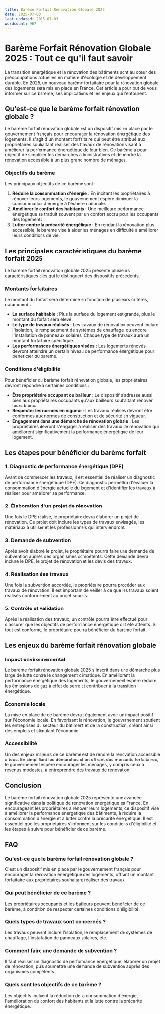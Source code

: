```yaml
---
title: Barème Forfait Rénovation Globale 2025
date: 2025-07-03
last_updated: 2025-07-03
wordcount: 967
---
```


# Barème Forfait Rénovation Globale 2025 : Tout ce qu'il faut savoir

La transition énergétique et la rénovation des bâtiments sont au cœur des préoccupations actuelles en matière d'écologie et de développement durable. En 2025, un nouveau barème forfaitaire pour la rénovation globale des logements sera mis en place en France. Cet article a pour but de vous informer sur ce barème, ses implications et les enjeux qui l'entourent.

## Qu'est-ce que le barème forfait rénovation globale ?

Le barème forfait rénovation globale est un dispositif mis en place par le gouvernement français pour encourager la rénovation énergétique des logements. Il s'agit d'un montant forfaitaire qui peut être attribué aux propriétaires souhaitant réaliser des travaux de rénovation visant à améliorer la performance énergétique de leur bien. Ce barème a pour objectif de simplifier les démarches administratives et de rendre la rénovation accessible à un plus grand nombre de ménages.

### Objectifs du barème

Les principaux objectifs de ce barème sont :

1. **Réduire la consommation d'énergie** : En incitant les propriétaires à rénover leurs logements, le gouvernement espère diminuer la consommation d'énergie à l'échelle nationale.
2. **Améliorer le confort des habitants** : Une meilleure performance énergétique se traduit souvent par un confort accru pour les occupants des logements.
3. **Lutter contre la précarité énergétique** : En rendant la rénovation plus accessible, le barème vise à aider les ménages en difficulté à améliorer leurs conditions de vie.

## Les principales caractéristiques du barème forfait 2025

Le barème forfait rénovation globale 2025 présente plusieurs caractéristiques clés qui le distinguent des dispositifs précédents.

### Montants forfaitaires

Le montant du forfait sera déterminé en fonction de plusieurs critères, notamment :

- **La surface habitable** : Plus la surface du logement est grande, plus le montant du forfait sera élevé.
- **Le type de travaux réalisés** : Les travaux de rénovation peuvent inclure l'isolation, le remplacement de systèmes de chauffage, ou encore l'installation de panneaux solaires. Chaque type de travaux aura un montant forfaitaire spécifique.
- **Les performances énergétiques visées** : Les logements rénovés devront atteindre un certain niveau de performance énergétique pour bénéficier du barème.

### Conditions d'éligibilité

Pour bénéficier du barème forfait rénovation globale, les propriétaires devront répondre à certaines conditions :

- **Être propriétaire occupant ou bailleur** : Le dispositif s'adresse aussi bien aux propriétaires occupants qu'aux bailleurs souhaitant rénover leurs biens.
- **Respecter les normes en vigueur** : Les travaux réalisés devront être conformes aux normes de construction et de sécurité en vigueur.
- **Engagement dans une démarche de rénovation globale** : Les propriétaires devront s'engager à réaliser des travaux de rénovation qui améliorent significativement la performance énergétique de leur logement.

## Les étapes pour bénéficier du barème forfait

### 1. Diagnostic de performance énergétique (DPE)

Avant de commencer les travaux, il est essentiel de réaliser un diagnostic de performance énergétique (DPE). Ce diagnostic permettra d'évaluer la consommation d'énergie actuelle du logement et d'identifier les travaux à réaliser pour améliorer sa performance.

### 2. Élaboration d'un projet de rénovation

Une fois le DPE réalisé, le propriétaire devra élaborer un projet de rénovation. Ce projet doit inclure les types de travaux envisagés, les matériaux à utiliser et les professionnels qui interviendront.

### 3. Demande de subvention

Après avoir élaboré le projet, le propriétaire pourra faire une demande de subvention auprès des organismes compétents. Cette demande devra inclure le DPE, le projet de rénovation et les devis des travaux.

### 4. Réalisation des travaux

Une fois la subvention accordée, le propriétaire pourra procéder aux travaux de rénovation. Il est important de veiller à ce que les travaux soient réalisés conformément au projet soumis.

### 5. Contrôle et validation

Après la réalisation des travaux, un contrôle pourra être effectué pour s'assurer que les objectifs de performance énergétique ont été atteints. Si tout est conforme, le propriétaire pourra bénéficier du barème forfait.

## Les enjeux du barème forfait rénovation globale

### Impact environnemental

Le barème forfait rénovation globale 2025 s'inscrit dans une démarche plus large de lutte contre le changement climatique. En améliorant la performance énergétique des logements, le gouvernement espère réduire les émissions de gaz à effet de serre et contribuer à la transition énergétique.

### Économie locale

La mise en place de ce barème devrait également avoir un impact positif sur l'économie locale. En favorisant la rénovation, le gouvernement soutient les entreprises du secteur du bâtiment et de la construction, créant ainsi des emplois et stimulant l'économie.

### Accessibilité

Un des enjeux majeurs de ce barème est de rendre la rénovation accessible à tous. En simplifiant les démarches et en offrant des montants forfaitaires, le gouvernement espère encourager les ménages, y compris ceux à revenus modestes, à entreprendre des travaux de rénovation.

## Conclusion

Le barème forfait rénovation globale 2025 représente une avancée significative dans la politique de rénovation énergétique en France. En encourageant les propriétaires à rénover leurs logements, ce dispositif vise à améliorer la performance énergétique des bâtiments, à réduire la consommation d'énergie et à lutter contre la précarité énergétique. Il est essentiel que les propriétaires s'informent sur les conditions d'éligibilité et les étapes à suivre pour bénéficier de ce barème.

## FAQ

### Qu'est-ce que le barème forfait rénovation globale ?

C'est un dispositif mis en place par le gouvernement français pour encourager la rénovation énergétique des logements, offrant un montant forfaitaire aux propriétaires souhaitant réaliser des travaux.

### Qui peut bénéficier de ce barème ?

Les propriétaires occupants et les bailleurs peuvent bénéficier de ce barème, à condition de respecter certaines conditions d'éligibilité.

### Quels types de travaux sont concernés ?

Les travaux peuvent inclure l'isolation, le remplacement de systèmes de chauffage, l'installation de panneaux solaires, etc.

### Comment faire une demande de subvention ?

Il faut réaliser un diagnostic de performance énergétique, élaborer un projet de rénovation, puis soumettre une demande de subvention auprès des organismes compétents.

### Quels sont les objectifs de ce barème ?

Les objectifs incluent la réduction de la consommation d'énergie, l'amélioration du confort des habitants et la lutte contre la précarité énergétique.